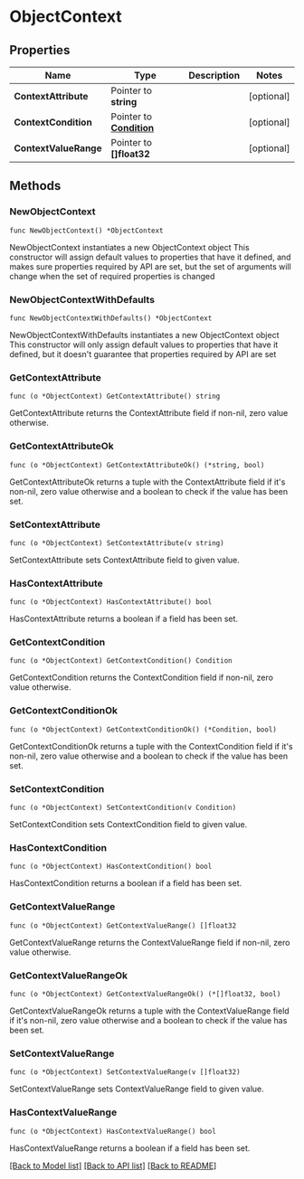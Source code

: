 # ObjectContext

## Properties

Name | Type | Description | Notes
------------ | ------------- | ------------- | -------------
**ContextAttribute** | Pointer to **string** |  | [optional] 
**ContextCondition** | Pointer to [**Condition**](Condition.md) |  | [optional] 
**ContextValueRange** | Pointer to **[]float32** |  | [optional] 

## Methods

### NewObjectContext

`func NewObjectContext() *ObjectContext`

NewObjectContext instantiates a new ObjectContext object
This constructor will assign default values to properties that have it defined,
and makes sure properties required by API are set, but the set of arguments
will change when the set of required properties is changed

### NewObjectContextWithDefaults

`func NewObjectContextWithDefaults() *ObjectContext`

NewObjectContextWithDefaults instantiates a new ObjectContext object
This constructor will only assign default values to properties that have it defined,
but it doesn't guarantee that properties required by API are set

### GetContextAttribute

`func (o *ObjectContext) GetContextAttribute() string`

GetContextAttribute returns the ContextAttribute field if non-nil, zero value otherwise.

### GetContextAttributeOk

`func (o *ObjectContext) GetContextAttributeOk() (*string, bool)`

GetContextAttributeOk returns a tuple with the ContextAttribute field if it's non-nil, zero value otherwise
and a boolean to check if the value has been set.

### SetContextAttribute

`func (o *ObjectContext) SetContextAttribute(v string)`

SetContextAttribute sets ContextAttribute field to given value.

### HasContextAttribute

`func (o *ObjectContext) HasContextAttribute() bool`

HasContextAttribute returns a boolean if a field has been set.

### GetContextCondition

`func (o *ObjectContext) GetContextCondition() Condition`

GetContextCondition returns the ContextCondition field if non-nil, zero value otherwise.

### GetContextConditionOk

`func (o *ObjectContext) GetContextConditionOk() (*Condition, bool)`

GetContextConditionOk returns a tuple with the ContextCondition field if it's non-nil, zero value otherwise
and a boolean to check if the value has been set.

### SetContextCondition

`func (o *ObjectContext) SetContextCondition(v Condition)`

SetContextCondition sets ContextCondition field to given value.

### HasContextCondition

`func (o *ObjectContext) HasContextCondition() bool`

HasContextCondition returns a boolean if a field has been set.

### GetContextValueRange

`func (o *ObjectContext) GetContextValueRange() []float32`

GetContextValueRange returns the ContextValueRange field if non-nil, zero value otherwise.

### GetContextValueRangeOk

`func (o *ObjectContext) GetContextValueRangeOk() (*[]float32, bool)`

GetContextValueRangeOk returns a tuple with the ContextValueRange field if it's non-nil, zero value otherwise
and a boolean to check if the value has been set.

### SetContextValueRange

`func (o *ObjectContext) SetContextValueRange(v []float32)`

SetContextValueRange sets ContextValueRange field to given value.

### HasContextValueRange

`func (o *ObjectContext) HasContextValueRange() bool`

HasContextValueRange returns a boolean if a field has been set.


[[Back to Model list]](../README.md#documentation-for-models) [[Back to API list]](../README.md#documentation-for-api-endpoints) [[Back to README]](../README.md)


